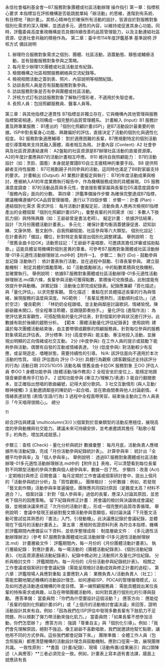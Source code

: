 永信社會福利基金會～B7.服務對象團體或社區活動辦理 操作指引
第一章：指標核心要求
本指標旨在評核機構是否能跳脫單純「辦活動」的思維，進階到有系統、有目標地「做計畫」。其核心精神在於確保所有活動的設計，皆源自於對服務對象個別化需求的深入理解，並透過多元、適性的內容，以維持或促進其身心功能。同時，評鑑委員高度重視機構是否具備持續改善的品質管理能力，以及主動連結社區資源、促進社會共融的積極作為。
第二章：臺中市114年度評鑑基準
基準說明
評核方式
備註說明
1. 辦理符合服務對象需求之個別、團體、社區活動，涵蓋動態、靜態或輔療活動，並有鼓勵服務對象參與之策略。
2. 每月至少辦理1次團體或社區活動並有紀錄。
1. 檢閱機構之社區相關服務網絡與交流紀錄等。
2. 檢視相關活動之簽到表、照片、內容說明等相關紀錄。
3. 訪談長照人員是否有鼓勵服務對象參與。
4. 訪談服務對象是否有參與團體或社區活動。
1. 評核方式訂有訪談服務對象了解執行情形者，不適用於失智症者。
2. 長照人員：包括照顧服務員、醫事人員等。



第三章：與其他指標之連貫性
B7指標並非獨立存在，它與機構內其他管理與服務指標緊密相連，共同構成一個完整的品質管理體系。
計畫輸入 (Input):
B1 服務計畫及跨專業服務： B1產出的「個別化照顧計畫(ISP)」是B7活動設計最重要的依據。ISP中對長輩身心功能、興趣偏好的評估，直接決定了活動的個別化與適性化程度。
B2 服務對象適應輔導： 對於適應困難的長輩，B7應規劃特定的個別活動或引導策略來支持其融入團體，兩者相互為用。
計畫內容 (Content):
A2 社會參與及社區資源連結運用： A2盤點的社區資源是B7辦理社區活動的直接資源庫。A2的年度計畫應與B7的活動計畫相互呼應。
B10 維持自我照顧能力： B7的活動設計（如：烹飪、園藝）本身就是實踐B10自立支援精神的重要手段。
B8 提供照顧者支持性服務： B7可規劃親子共同參與的活動，這同時也滿足了B8對家屬支持的要求。
計畫輸出 (Output):
A1 業務計畫擬定與執行： B7的年度活動成果與檢討，應被納入A1的年度業務執行報告中，作為機構服務成效的具體展現。
D5 服務滿意度調查： B7的活動品質與多元性，會直接影響家屬與長輩在D5滿意度調查中「服務內容」面向的分數。
第四章：評鑑準備操作步驟
為確保完整達成B7指標，建議機構遵循PDCA品質管理循環，進行以下四個步驟：
步驟一：計畫 (Plan) - 連結個別化需求
需求評估： 每月活動計畫擬定前，活動負責人應再次檢視B1指標產出的全體個案「個別化照顧計畫(ISP)」，彙整長輩的共同需求（如：多數人下肢肌力弱）與特殊興趣（如：王爺爺曾是書法老師）。
擬定計畫： 依據評估結果，設計「次月份團體活動計畫表」。
多元化： 確保計畫均衡涵蓋健康促進、認知訓練、文康休閒、藝文創作、自我照顧賦能、社區參與等六大類型。
個別化註記： 在計畫表的「備註」欄位，針對特定長輩提出個別化調整建議。
舉例說明： 在「懷舊金曲卡拉OK」活動旁註記：「王爺爺不喜唱歌，可邀請其擔任評審或協助點歌。」這能具體呈現機構對個別差異的尊重。可參考B7.服務對象團體或社區活動辦理-01多元適性活動辦理辦法.md中的【附件一】。
步驟二：執行 (Do) - 鼓勵參與並記錄
活動執行： 依計畫表執行活動，並在過程中鼓勵、引導長輩參與。
建立鼓勵機制： 制定具體的獎勵策略，如「活動獎勵辦法」中的點數累積與兌換機制，並確實執行。
舉例說明： 依據B7.服務對象團體或社區活動辦理-01多元適性活動辦理辦法.md第六條，長輩參與活動可獲得點數，累積後可兌換獎品，此制度能有效提升參與動機。
詳實記錄： 活動後立即完成紀錄表。紀錄應兼顧「質化描述」與「量化評估」，以求完整客觀。
質化描述： 重點在於具體描述長輩的行為與情緒，展現服務的溫度與深度。
NG範例： 「長輩反應熱烈，活動順利成功。」（過於空泛）
優良範例： 「林奶奶全程跟唱，並主動與鄰座討論歌詞，情緒愉悅。陳爺爺雖未開口，但全程專注聆聽，並跟隨節奏拍手。」
量化評估 (進階作法)： 為使評估更具客觀性，可搭配簡易的量化評估表，針對個案的參與狀況進行評分。此數據有助於後續的趨勢分析。【範本：團體活動量化評估紀錄表】
使用說明: 建議於每次團體活動結束後，由主要帶領或觀察的照顧服務員，針對每位參與的服務對象填寫此評估表。
評分標準:
3分 (高度參與): 能主動、專注地投入活動，並展現出明顯的正向情緒或社交互動。
2分 (中度參與): 在工作人員的提示或鼓勵下能夠參與活動，偶爾有自發的互動或情緒表達。
1分 (低度參與): 對活動較少有反應，或呈現遊走、嗜睡狀態，需要持續性的引導。
N/A: 該評估面向不適用於本次活動的性質。
項目
評估面向
評分 (1-3分)
具體行為觀察 (請客觀描述支持該評分的行為)
活動日期
2025/10/05
活動名稱
懷舊金曲卡拉OK
服務對象
王OO
評估人員
李OO
1
身體功能參與(肢體活動/操作教具)
2
全程安坐於座位上，能穩定地跟隨音樂節奏用手打拍子。
2
認知功能參與(專注力/理解力/表達)
3
能自行翻閱歌本，並正確指出想唱的歌曲編號，記得大部分歌詞。
3
社交互動情形(與人互動/眼神接觸)
3
主動邀請鄰座的陳奶奶一起合唱，並在歌曲間奏與他人討論劇情。
4
情緒表達狀態(表情/言語/行為)
3
過程中全程面帶笑容，結束後主動向工作人員表示「今天唱得很開心」。
總分

11

綜合評估與建議
\multicolumn{3}{l
}{個案對於音樂類型的活動反應極佳，展現高度的參與動機與社交能力。建議未來可持續安排，並考慮邀請其擔任「點歌小幫手」的角色，增加其成就感。}

步驟三：查核 (Check) - 量化分析與統計
數據彙整： 每月月底，活動負責人應根據所有活動紀錄，完成「月份活動參與紀錄統計表」。
計算參與率： 統計出「全體平均參與率」及「個人參與率」。
舉例說明： 透過B7.服務對象團體或社區活動辦理-01多元適性活動辦理辦法.md中的【附件五】表格，可以清楚看到每位長輩對不同類型活動的參與次數與個人總參與率，數據一目了然。
步驟四：改善 (Act) - 定期檢討與修正
召開會議： 每月定期於工作會議或個案研討會中，提出上個月的「活動參與統計分析」及「質性觀察」。
團隊檢討：
分析數據：例如，若發現「藝文創作類」活動參與率普遍偏低，團隊應共同探討原因（是難度太高？材料不適合？）。
個案討論：針對「個人參與率」過低的長輩，應深入討論其原因，並思考下個月的因應策略。
留下紀錄與修正計畫： 將會議的檢討與決議做成會議紀錄，並根據決議來修正「次月份的活動計畫」，形成一個完整的品質改善循環。
舉例說明： 會議中發現王爺爺對藝文類活動參與意願低，經討論決議「下月藝文活動可嘗試從其熟悉的『書法』入門，引發動機」。此決議應記錄於會議紀錄，並體現在下個月的活動計畫表上。
第五章：應檢附佐證資料列表
為符合本指標，機構於評鑑期間內應備妥以下資料，並依序整理成冊：
制度層級文件：
《多元適性活動辦理辦法》（參考 B7.服務對象團體或社區活動辦理-01多元適性活動辦理辦法.md）
計畫層級文件：
評鑑期間內，每一月份的《月份團體活動計畫表》。
執行層級紀錄：
對應計畫表，每一場活動的《團體活動紀錄表》、《個別活動紀錄表》、《社區資源連結活動紀錄表》，紀錄中務必附上活動照片及量化評估紀錄。
分析與檢討文件：
評鑑期間內，每一月份的《月份活動參與紀錄統計表》。
相關之工作會議或個案研討會會議紀錄（需能呈現檢討活動成效與修正計畫的過程）。
第六章：評鑑現場人員應對重點
主要應對人員：
業務負責人/活動負責人（社工）： 需能宏觀地闡述機構的活動設計理念、如何連結ISP、PDCA的管理循環模式，以及如何透過活動達成機構的年度目標。
第一線照顧服務員： 需能具體說出某位長輩的特殊需求或興趣，以及在帶領團體活動時，如何對其進行個別化的引導與鼓勵。
應答準備：
當委員問：「你們為什麼要設計這個活動？」
應答方向： 應能從「長輩的個別化照顧計畫(ISP)」或「上個月的活動檢討會議決議」來回答，證明活動設計其來有自。例如：「因為我們在ISP評估中發現多數長輩有下肢肌力不足 問題，所以規劃了彈力帶活動來強化肌力。」
當委員問：「如果長輩不想參加活動，你們怎麼辦？」
應答方向： 強調「尊重自主」與「個別化引導」。例如：「我們會先理解原因，絕對不強迫。像王爺爺不喜歡唱歌，我們就邀請他幫忙點歌，讓他用不同的方式參與。這些我們都會記錄下來。」
團隊準備：
全體工作人員（包含照服員）都應清楚機構的活動設計理念與鼓勵機制。應對口徑需一致，展現團隊共識。
一致性原則：
**書面（計畫/紀錄）、現場（活動佈置/成果展示）與口頭陳述（人員應答）**三者必須完全一致。例如，計畫表上寫本週有書法課，牆面上就應該有長
